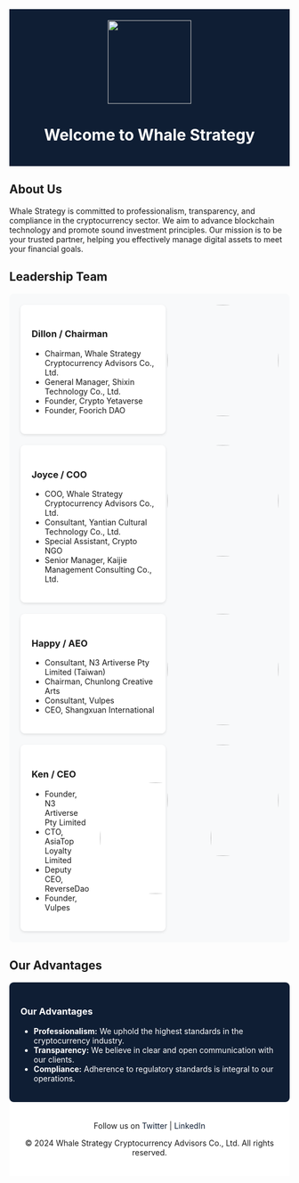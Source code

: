 <!-- Header Section -->
<div style="background-color:  #0F1E34; padding: 20px; text-align: center;">
  <img align = "" src="https://github.com/WhaleStrategy/Homepage/assets/174404765/6414aa4c-d1cb-4e00-b1dd-1f812d2e3639)" width="150">
  <h1 style="color: #FFFFFF;">Welcome to Whale Strategy</h1>
</div>

<!-- About Us Section -->
## About Us

Whale Strategy is committed to professionalism, transparency, and compliance in the cryptocurrency sector. We aim to advance blockchain technology and promote sound investment principles. Our mission is to be your trusted partner, helping you effectively manage digital assets to meet your financial goals.

<!-- Leadership Team Section -->
## Leadership Team

<div style="background-color: #F8F9FA; padding: 20px; border-radius: 8px;">

  <!-- Dillon Section -->
  <div style="flex-shrink: 0; margin-left: 20px;">
      <img align="right" src="https://github.com/WhaleStrategy/Homepage/assets/174404765/df4e08ac-b7bc-454b-bcf1-67a2e53ab388" width="200" style="border-radius: 50%;">
    </div>
  <div style="display: flex; align-items: center; margin-bottom: 20px; padding: 20px; background-color: #FFFFFF; border-radius: 8px; box-shadow: 0 2px 5px rgba(0,0,0,0.1);">
    <div style="flex: 1;">
      <h3>Dillon / Chairman</h3>
      <ul>
        <li>Chairman, Whale Strategy Cryptocurrency Advisors Co., Ltd.</li>
        <li>General Manager, Shixin Technology Co., Ltd.</li>
        <li>Founder, Crypto Yetaverse</li>
        <li>Founder, Foorich DAO</li>
      </ul>
    </div>
    
  </div>

  <!-- Joyce Section -->
  <div style="flex-shrink: 0; margin-left: 20px;">
      <img align="right" src="https://github.com/WhaleStrategy/Homepage/assets/174404765/a26d4832-b75f-4ec1-9725-87ad75e6e6ae" width="200" style="border-radius: 50%;">
    </div>
  <div style="display: flex; align-items: center; margin-bottom: 20px; padding: 20px; background-color: #FFFFFF; border-radius: 8px; box-shadow: 0 2px 5px rgba(0,0,0,0.1);">
    <div style="flex: 1;">
      <h3>Joyce / COO</h3>
      <ul>
        <li>COO, Whale Strategy Cryptocurrency Advisors Co., Ltd.</li>
        <li>Consultant, Yantian Cultural Technology Co., Ltd.</li>
        <li>Special Assistant, Crypto NGO</li>
        <li>Senior Manager, Kaijie Management Consulting Co., Ltd.</li>
      </ul>
    </div>
    
  </div>

  <!-- Happy Section -->
   <div style="flex-shrink: 0; margin-left: 20px;">
      <img align="right" src="https://github.com/WhaleStrategy/Homepage/assets/174404765/9c828e11-97b4-4a51-9556-ce4337cd9740" width="200" style="border-radius: 50%;">
    </div>
  <div style="display: flex; align-items: center; margin-bottom: 20px; padding: 20px; background-color: #FFFFFF; border-radius: 8px; box-shadow: 0 2px 5px rgba(0,0,0,0.1);">
    <div style="flex: 1;">
      <h3>Happy / AEO</h3>
      <ul>
        <li>Consultant, N3 Artiverse Pty Limited (Taiwan)</li>
        <li>Chairman, Chunlong Creative Arts</li>
        <li>Consultant, Vulpes</li>
        <li>CEO, Shangxuan International</li>
      </ul>
    </div>
   
  </div>

  <!-- Ken Section -->
  <div style="flex-shrink: 0; margin-left: 20px;">
      <img align="right" src="https://github.com/WhaleStrategy/Homepage/assets/174404765/e08ac071-f572-4b81-8930-a12ee72564c1" width="200" style="border-radius: 50%;">
    </div>
  <div style="display: flex; align-items: center; padding: 20px; background-color: #FFFFFF; border-radius: 8px; box-shadow: 0 2px 5px rgba(0,0,0,0.1);">
    <div style="flex: 1;">
      <h3>Ken / CEO</h3>
      <ul>
        <li>Founder, N3 Artiverse Pty Limited</li>
        <li>CTO, AsiaTop Loyalty Limited</li>
        <li>Deputy CEO, ReverseDao</li>
        <li>Founder, Vulpes</li>
      </ul>
    </div>
    <div style="flex-shrink: 0; margin-left: 20px;">
      <img src="https://github.com/WhaleStrategy/Homepage/assets/174404765/e08ac071-f572-4b81-8930-a12ee72564c1" width="200" style="border-radius: 50%;">
    </div>
  </div>

</div>

<!-- Our Advantages Section -->
## Our Advantages

<div style="background-color: #0F1E34; color: #FFFFFF; padding: 20px; border-radius: 8px;">
  <h3>Our Advantages</h3>
  <ul>
    <li><strong>Professionalism:</strong> We uphold the highest standards in the cryptocurrency industry.</li>
    <li><strong>Transparency:</strong> We believe in clear and open communication with our clients.</li>
    <li><strong>Compliance:</strong> Adherence to regulatory standards is integral to our operations.</li>
  </ul>
</div>

<!-- Footer Section -->
<div style="background-color: #FFFFFF; padding: 20px; text-align: center;">
  <p>Follow us on <a href="https://twitter.com/WhaleStrategy" style="color: #0F1E34; text-decoration: none;">Twitter</a> | <a href="https://www.linkedin.com/company/whale-strategy" style="color: #0F1E34; text-decoration: none;">LinkedIn</a></p>
  <p>© 2024 Whale Strategy Cryptocurrency Advisors Co., Ltd. All rights reserved.</p>
</div>
